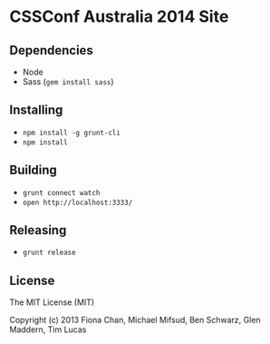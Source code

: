 # CSSConf Australia 2014 Site

## Dependencies

* Node
* Sass (`gem install sass`)

## Installing

* `npm install -g grunt-cli`
* `npm install`

## Building

* `grunt connect watch`
* `open http://localhost:3333/`

## Releasing

* `grunt release`

## License

The MIT License (MIT)

Copyright (c) 2013 Fiona Chan, Michael Mifsud, Ben Schwarz, Glen Maddern, Tim Lucas
